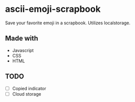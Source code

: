 # ascii-emoji-scrapbook

Save your favorite emoji in a scrapbook. Utilizes localstorage.

## Made with

- Javascript
- CSS
- HTML

## TODO

- [ ] Copied indicator
- [ ] Cloud storage
